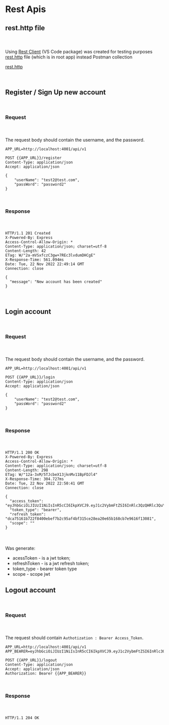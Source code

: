 # Rest Apis

## rest.http file
&nbsp;
####
Using [Rest Client](https://marketplace.visualstudio.com/items?itemName=humao.rest-client) (VS Code package) was created for testing purposes [rest.http](/rest.http) file (which is in root app) instead Postman collection

[rest.http](/rest.http)

&nbsp;
####
## Register / Sign Up new account
&nbsp;
####
### Request
&nbsp;
####
The request body should contain the username, and the password. 
```
APP_URL=http://localhost:4001/api/v1

POST {{APP_URL}}/register
Content-Type: application/json
Accept: application/json

{
    "userName": "test2@test.com",
    "passWord": "password2"
}
```
&nbsp;
####
### Response
&nbsp;
####
```
HTTP/1.1 201 Created
X-Powered-By: Express
Access-Control-Allow-Origin: *
Content-Type: application/json; charset=utf-8
Content-Length: 42
ETag: W/"2a-mVSxfczC3gw+7REc3lvdumDHCgE"
X-Response-Time: 561.094ms
Date: Tue, 22 Nov 2022 22:49:14 GMT
Connection: close

{
  "message": "New account has been created"
}
```
&nbsp;
####
## Login account
&nbsp;
####
### Request
&nbsp;
####
The request body should contain the username, and the password. 
```
APP_URL=http://localhost:4001/api/v1

POST {{APP_URL}}/login
Content-Type: application/json
Accept: application/json

{
    "userName": "test2@test.com",
    "passWord": "password2"
}
```
&nbsp;
####
### Response
&nbsp;
####
```
HTTP/1.1 200 OK
X-Powered-By: Express
Access-Control-Allow-Origin: *
Content-Type: application/json; charset=utf-8
Content-Length: 298
ETag: W/"12a-3xM/5TJcbeX13jknMv11BpFDJl4"
X-Response-Time: 304.727ms
Date: Tue, 22 Nov 2022 22:50:41 GMT
Connection: close

{
  "access_token": "eyJhbGciOiJIUzI1NiIsInR5cCI6IkpXVCJ9.eyJ1c2VybmFtZSI6InRlc3QzQHRlc3QuY29tIiwiaWF0IjoxNjY5MTU3NDQxLCJleHAiOjE2NjkxNTkyNDF9.5lJpbjIGVTPTtUSGfaNa0wM9MMVGDnW8afIvokX2t_4",
  "token_type": "bearer",
  "refresh_token": "dca75161b722f8400ebef7b2c95af4bf315ce28ea20e65b168cb7e9616f13081",
  "scope": ""
}
```
&nbsp;
####
Was generate:
- acessToken - is a jwt token;
- refreshToken - is a jwt refresh token;
- token_type - bearer token type
- scope - scope jwt
&nbsp;
####
## Logout account
&nbsp;
####
### Request
&nbsp;
####
The request should contain `Authotization : Bearer Access_Token`. 
```
APP_URL=http://localhost:4001/api/v1
APP_BEARER=eyJhbGciOiJIUzI1NiIsInR5cCI6IkpXVCJ9.eyJ1c2VybmFtZSI6InRlc3QyQHRlc3QuY29tIiwiaWF0IjoxNjY5MTM0MzAyLCJleHAiOjE2NjkxMzYxMDJ9.TJd2il_XAn9jMksQCS10r_8zIpl09NE0dDIgTjv9pK0

POST {{APP_URL}}/logout
Content-Type: application/json
Accept: application/json
Authorization: Bearer {{APP_BEARER}}
```
&nbsp;
####
### Response
&nbsp;
####
```
HTTP/1.1 204 OK
```
